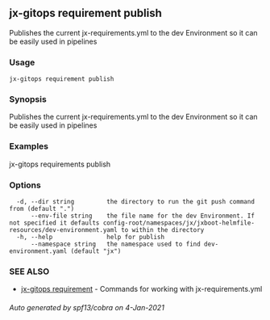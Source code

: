 ## jx-gitops requirement publish

Publishes the current jx-requirements.yml to the dev Environment so it can be easily used in pipelines

### Usage

```
jx-gitops requirement publish
```

### Synopsis

Publishes the current jx-requirements.yml to the dev Environment so it can be easily used in pipelines

### Examples

  jx-gitops requirements publish

### Options

```
  -d, --dir string         the directory to run the git push command from (default ".")
      --env-file string    the file name for the dev Environment. If not specified it defaults config-root/namespaces/jx/jxboot-helmfile-resources/dev-environment.yaml to within the directory
  -h, --help               help for publish
      --namespace string   the namespace used to find dev-environment.yaml (default "jx")
```

### SEE ALSO

* [jx-gitops requirement](jx-gitops_requirement.md)	 - Commands for working with jx-requirements.yml

###### Auto generated by spf13/cobra on 4-Jan-2021
